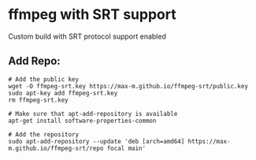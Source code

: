 # ffmpeg with SRT support
Custom build with SRT protocol support enabled

## Add Repo:
```
# Add the public key
wget -O ffmpeg-srt.key https://max-m.github.io/ffmpeg-srt/public.key
sudo apt-key add ffmpeg-srt.key
rm ffmpeg-srt.key

# Make sure that apt-add-repository is available
apt-get install software-properties-common

# Add the repository
sudo apt-add-repository --update 'deb [arch=amd64] https://max-m.github.io/ffmpeg-srt/repo focal main'
```
